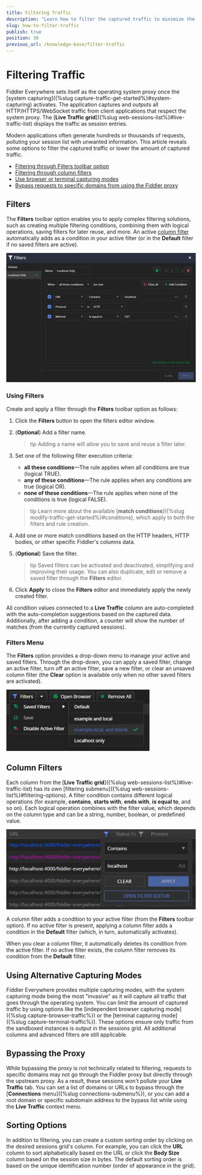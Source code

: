 ```yaml
---
title: Filtering Traffic
description: "Learn how to filter the captured traffic to minimize the output in Live Traffic when working with the Fiddler Everywhere application."
slug: how-to-filter-traffic
publish: true
position: 30
previous_url: /knowledge-base/filter-traffic
---
```




# Filtering Traffic

Fiddler Everywhere sets itself as the operating system proxy once the [system capturing]({%slug capture-traffic-get-started%}#system-capturing) activates. The application captures and outputs all HTTP/HTTPS/WebSocket traffic from client applications that respect the system proxy. The [**Live Traffic grid**]({%slug web-sessions-list%}#live-traffic-list) displays the traffic as session entries.

Modern applications often generate hundreds or thousands of requests, polluting your session list with unwanted information. This article reveals some options to filter the captured traffic or lower the amount of captured traffic.

- [Filtering through Filters toolbar option](#filters)
- [Filtering through column filters](#column-filters)
- [Use browser or terminal capturing modes](#using-sandboxed-capturing-modes)
- [Bypass requests to specific domains from using the Fiddler proxy](#bypassing-the-proxy)


## Filters

The **Filters** toolbar option enables you to apply complex filtering solutions, such as creating multiple filtering conditions, combining them with logical operations, saving filters for later reuse, and more. An active [column filter](#column-filters) automatically adds as a condition in your active filter (or in the **Default** filter if no saved filters are active).

![Filters toolbar option](../images/kb/filters/traffic-filters.png)


### Using Filters

Create and apply a filter through the **Filters** toolbar option as follows:

1. Click the **Filters** button to open the filters editor window.

1. (**Optional**) Add a filter name. 

    >tip Adding a name will allow you to save and reuse a filter later.

1. Set one of the following filter execution criteria:

    - **all these conditions**&mdash;The rule applies when all conditions are true (logical TRUE).
    - **any of these conditions**&mdash;The rule applies when any conditions are true (logical OR).
    - **none of these conditions**&mdash;The rule applies when none of the conditions is true (logical FALSE).

    >tip Learn more about the available [**match conditions**]({%slug modify-traffic-get-started%}#conditions), which apply to both the filters and rule creation.

1. Add one or more match conditions based on the HTTP headers, HTTP bodies, or other specific Fiddler's columns data.

1. (**Optional**) Save the filter.

    >tip Saved filters can be activated and deactivated, simplifying and improving their usage. You can also duplicate, edit or remove a saved filter through the **Filters** editor.

1. Click **Apply** to close the **Filters** editor and immediately apply the newly created filter.   

All condition values connected to a **Live Traffic** column are auto-completed with the auto-completion suggestions based on the captured data. Additionally, after adding a condition, a counter will show the number of matches (from the currently captured sessions).


### Filters Menu

The **Filters** option provides a drop-down menu to manage your active and saved filters. Through the drop-down, you can apply a saved filter, change an active filter, turn off an active filter, save a new filter, or clear an unsaved column filter (the **Clear** option is available only when no other saved filters are activated).

![Filters menu](../images/kb/filters/filters-menu.png)


## Column Filters

Each column from the [**Live Traffic grid**]({%slug web-sessions-list%}#live-traffic-list) has its own [filtering submenu]({%slug web-sessions-list%}#filtering-options). A filter condition contains different logical operations (for example, **contains**, **starts with**, **ends with**, **is equal to**, and so on). Each logical operation combines with the filter value, which depends on the column type and can be a string, number, boolean, or predefined value. 

![column filter menu](../images/livetraffic/columns/dots-filters.png)

A column filter adds a condition to your active filter (from the **Filters** toolbar option). If no active filter is present, applying a column filter adds a condition in the **Default** filter (which, in turn, automatically activates).

When you clear a column filter, it automatically deletes its condition from the active filter. If no active filter exists, the column filter removes its condition from the **Default** filter.



## Using Alternative Capturing Modes

Fiddler Everywhere provides multiple capturing modes, with the system capturing mode being the most "invasive" as it will capture all traffic that goes through the operating system. You can limit the amount of captured traffic by using options like the [independent browser capturing mode]({%slug capture-browser-traffic%}) or the [terminal capturing mode]({%slug capture-terminal-traffic%}). These options ensure only traffic from the sandboxed instances is output in the sessions grid. All additional columns and advanced filters are still applicable. 


## Bypassing the Proxy

While bypassing the proxy is not technically related to filtering, requests to specific domains may not go through the Fiddler proxy but directly through the upstream proxy. As a result, these sessions won't pollute your **Live Traffic** tab. You can set a list of domains or URLs to bypass through the [**Connections** menu]({%slug connections-submenu%}), or you can add a root domain or specific subdomain address to the bypass list while using the **Live Traffic** context menu.

## Sorting Options

In addition to filtering, you can create a custom sorting order by clicking on the desired sessions grid's column. For example, you can click the **URL** column to sort alphabetically based on the URL or click the **Body Size** column based on the session size in bytes. The default sorting order is based on the unique identification number (order of appearance in the grid).